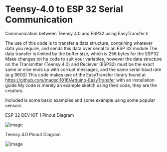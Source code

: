# Teensy-4.0 to ESP 32 Serial Communication
 Communication between Teensy 4.0 and ESP32 using EasyTransfer.h

The use of this code is to transfer a data structure, containing whatever data you require, and sends this data over serial to an ESP 32 module
The data transfer is limited by the buffer size, which is 256 bytes for the ESP32 
Make changes tot he code to suit your variables, however the data structure on the Transmitter (Teensy 4.0) and Reciever (ESP32) must be the exact same or else ends up with corrupt messages, and the same serial baud rate (e.g 9600)
This code makes use of the EasyTransfer library found at <https://github.com/madsci1016/Arduino-EasyTransfer> with an installation guide
My code is merely an example sketch using their code, they are the creators.

Included is some basic examples and some example using some popular sensors

ESP 32 DEV KIT 1 Pinout Diagram 

![image](https://user-images.githubusercontent.com/73143248/215633329-e2ac5d06-456c-49dc-b25c-3e21d96c74ad.png)

Teensy 4.0 Pinout Diagram

![image](https://user-images.githubusercontent.com/73143248/215633431-0ab12ae5-55e5-4507-908d-c04db1cf5576.png)
